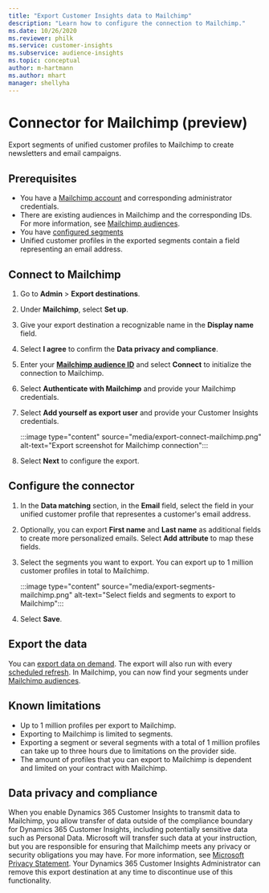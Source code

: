 ```yaml
---
title: "Export Customer Insights data to Mailchimp"
description: "Learn how to configure the connection to Mailchimp."
ms.date: 10/26/2020
ms.reviewer: philk
ms.service: customer-insights
ms.subservice: audience-insights
ms.topic: conceptual
author: m-hartmann
ms.author: mhart
manager: shellyha
---
```


# Connector for Mailchimp (preview)

Export segments of unified customer profiles to Mailchimp to create newsletters and email campaigns.

## Prerequisites

-	You have a [Mailchimp account](https://mailchimp.com/) and corresponding administrator credentials.
-	There are existing audiences in Mailchimp and the corresponding IDs. For more information, see [Mailchimp audiences](https://mailchimp.com/help/create-audience/).
-	You have [configured segments](segments.md)
-	Unified customer profiles in the exported segments contain a field representing an email address.

## Connect to Mailchimp

1. Go to **Admin** > **Export destinations**.

1. Under **Mailchimp**, select **Set up**.

1. Give your export destination a recognizable name in the **Display name** field.

1. Select **I agree** to confirm the **Data privacy and compliance**.

1. Enter your **[Mailchimp audience ID](https://mailchimp.com/help/find-audience-id/)** and select **Connect** to initialize the connection to Mailchimp.

1. Select **Authenticate with Mailchimp** and provide your Mailchimp credentials.

1. Select **Add yourself as export user** and provide your Customer Insights credentials.

   :::image type="content" source="media/export-connect-mailchimp.png" alt-text="Export screenshot for Mailchimp connection":::

1. Select **Next** to configure the export.

## Configure the connector

1. In the **Data matching** section, in the **Email** field, select the field in your unified customer profile that representes a customer's email address. 

1. Optionally, you can export **First name** and **Last name** as additional fields to create more personalized emails. Select **Add attribute** to map these fields.

1. Select the segments you want to export. You can export up to 1 million customer profiles in total to Mailchimp.

   :::image type="content" source="media/export-segments-mailchimp.png" alt-text="Select fields and segments to export to Mailchimp":::

1. Select **Save**.

## Export the data

You can [export data on demand](export-destinations.md). The export will also run with every [scheduled refresh](system.md#schedule-tab). In Mailchimp, you can now find your segments under [Mailchimp audiences](https://mailchimp.com/help/create-audience/).

## Known limitations

- Up to 1 million profiles per export to Mailchimp.
- Exporting to Mailchimp is limited to segments.
- Exporting a segment or several segments with a total of 1 million profiles can take up to three hours due to limitations on the provider side. 
- The amount of profiles that you can export to Mailchimp is dependent and limited on your contract with Mailchimp.

## Data privacy and compliance

When you enable Dynamics 365 Customer Insights to transmit data to Mailchimp, you allow transfer of data outside of the compliance boundary for Dynamics 365 Customer Insights, including potentially sensitive data such as Personal Data. Microsoft will transfer such data at your instruction, but you are responsible for ensuring that Mailchimp meets any privacy or security obligations you may have. For more information, see [Microsoft Privacy Statement](https://go.microsoft.com/fwlink/?linkid=396732).
Your Dynamics 365 Customer Insights Administrator can remove this export destination at any time to discontinue use of this functionality.
